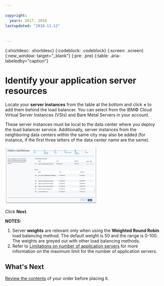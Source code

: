 ```yaml
---

copyright:
  years: 2017, 2018
lastupdated: "2018-11-12"


---
```


{:shortdesc: .shortdesc}
{:codeblock: .codeblock}
{:screen: .screen}
{:new_window: target="_blank"}
{:pre: .pre}
{:table: .aria-labeledby="caption"}

# Identify your application server resources
Locate your **server instances** from the table at the bottom and click **+** to add them behind the load balancer. You can select from the IBM© Cloud Virtual Server Instances (VSIs) and Bare Metal Servers in your account.

These server instances must be local to the data center where you deploy the load balancer service. Additionally, server instances from the neighboring data centers within the same city may also be added (for instance, if the first three letters of the data center name are the same).

<img src="images/locate-server-instance.png" alt="drawing" style="width: 300px;"/>

Click **Next**.

**NOTES:** 

1. Server **weights** are relevant only when using the **Weighted Round Robin** load balancing method. The default weight is 50 and the range is 0-100. The weights are greyed out with other load balancing methods.
2. Refer to [Limitations on number of application servers](faqs.html#what-s-the-maximum-number-of-compute-instances-i-can-associate-with-my-load-balancer-) for more information on the maximum limit for the number of application servers.

## What's Next
[Review the contents](order-lb.html) of your order before placing it.